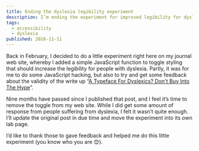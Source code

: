 ```yaml
---
title: Ending the dyslexia legibility experiment
description: I’m ending the experiment for improved legibility for dyslexics
tags:
  - accessibility
  - dyslexia 
published: 2016-11-11
---
```


Back in February, I decided to do a little experiment right here on my journal web site, whereby I added a simple JavaScript function to toggle styling that should increase the legibility for people with dyslexia. Partly, it was for me to do some JavaScript hacking, but also to try and get some feedback about the validity of the write up “[A Typeface For Dyslexics? Don't Buy Into The Hype](https://www.fastcodesign.com/3038596/fast-feed/a-typeface-for-dyslexics-dont-buy-into-the-hype)”.

Nine months have passed since I published that post, and I feel it’s time to remove the toggle from my web site. While I did get some amount of response from people suffering from dyslexia, I felt it wasn’t quite enough. I’ll update the original post in due time and move the experiment into its own lab page.

I’d like to thank those to gave feedback and helped me do this little experiment (you know who you are 😊).
